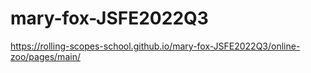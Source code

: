 # mary-fox-JSFE2022Q3

https://rolling-scopes-school.github.io/mary-fox-JSFE2022Q3/online-zoo/pages/main/